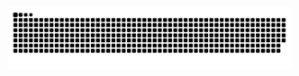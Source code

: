 ![snake gif](https://github.com/projectlac/projectlac/blob/output/github-contribution-grid-snake.svg)
